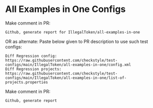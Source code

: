 # All Examples in One Configs
Make comment in PR:
```
Github, generate report for IllegalToken/all-examples-in-one
```
OR as alternate:
Paste below given to PR description to use such test configs:
```
Diff Regression config: https://raw.githubusercontent.com/checkstyle/test-configs/main/IllegalToken/all-examples-in-one/config.xml
Diff Regression projects: https://raw.githubusercontent.com/checkstyle/test-configs/main/IllegalToken/all-examples-in-one/list-of-projects.properties
```
Make comment in PR:
```
Github, generate report
```
